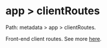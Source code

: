 # app > clientRoutes

Path: metadata > app > clientRoutes.

Front-end client routes. See more [here](../frontend/controller.md#custom-route).
